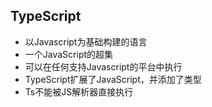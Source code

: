 ## TypeScript
  - 以Javascript为基础构建的语言
  - 一个JavaScript的超集
  - 可以在任何支持Javascript的平台中执行
  - TypeScript扩展了JavaScript，并添加了类型
  - Ts不能被JS解析器直接执行
